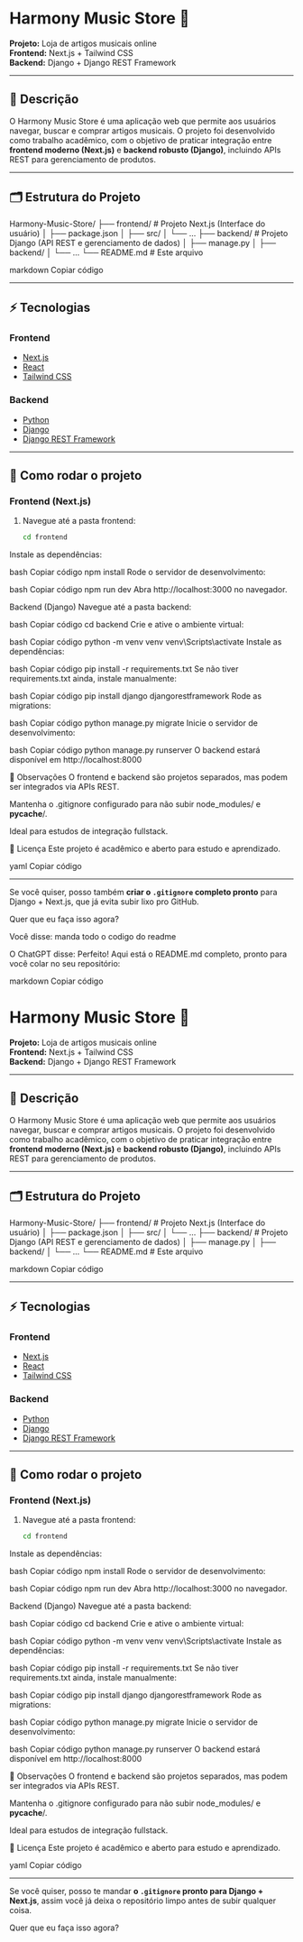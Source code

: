# Harmony Music Store 🎵

**Projeto:** Loja de artigos musicais online  
**Frontend:** Next.js + Tailwind CSS  
**Backend:** Django + Django REST Framework  

---

## 📖 Descrição

O Harmony Music Store é uma aplicação web que permite aos usuários navegar, buscar e comprar artigos musicais. O projeto foi desenvolvido como trabalho acadêmico, com o objetivo de praticar integração entre **frontend moderno (Next.js)** e **backend robusto (Django)**, incluindo APIs REST para gerenciamento de produtos.

---

## 🗂 Estrutura do Projeto

Harmony-Music-Store/
├── frontend/ # Projeto Next.js (Interface do usuário)
│ ├── package.json
│ ├── src/
│ └── ...
├── backend/ # Projeto Django (API REST e gerenciamento de dados)
│ ├── manage.py
│ ├── backend/
│ └── ...
└── README.md # Este arquivo

markdown
Copiar código

---

## ⚡ Tecnologias

### Frontend
- [Next.js](https://nextjs.org/)  
- [React](https://reactjs.org/)  
- [Tailwind CSS](https://tailwindcss.com/)

### Backend
- [Python](https://www.python.org/)  
- [Django](https://www.djangoproject.com/)  
- [Django REST Framework](https://www.django-rest-framework.org/)

---

## 🚀 Como rodar o projeto

### Frontend (Next.js)

1. Navegue até a pasta frontend:
   ```bash
   cd frontend
Instale as dependências:

bash
Copiar código
npm install
Rode o servidor de desenvolvimento:

bash
Copiar código
npm run dev
Abra http://localhost:3000 no navegador.

Backend (Django)
Navegue até a pasta backend:

bash
Copiar código
cd backend
Crie e ative o ambiente virtual:

bash
Copiar código
python -m venv venv
venv\Scripts\activate
Instale as dependências:

bash
Copiar código
pip install -r requirements.txt
Se não tiver requirements.txt ainda, instale manualmente:

bash
Copiar código
pip install django djangorestframework
Rode as migrations:

bash
Copiar código
python manage.py migrate
Inicie o servidor de desenvolvimento:

bash
Copiar código
python manage.py runserver
O backend estará disponível em http://localhost:8000

🔧 Observações
O frontend e backend são projetos separados, mas podem ser integrados via APIs REST.

Mantenha o .gitignore configurado para não subir node_modules/ e __pycache__/.

Ideal para estudos de integração fullstack.

📌 Licença
Este projeto é acadêmico e aberto para estudo e aprendizado.

yaml
Copiar código

---

Se você quiser, posso também **criar o `.gitignore` completo pronto** para Django + Next.js, que já evita subir lixo pro GitHub.  

Quer que eu faça isso agora?






Você disse:
manda todo o codigo do readme


O ChatGPT disse:
Perfeito! Aqui está o README.md completo, pronto para você colar no seu repositório:

markdown
Copiar código
# Harmony Music Store 🎵

**Projeto:** Loja de artigos musicais online  
**Frontend:** Next.js + Tailwind CSS  
**Backend:** Django + Django REST Framework  

---

## 📖 Descrição

O Harmony Music Store é uma aplicação web que permite aos usuários navegar, buscar e comprar artigos musicais. O projeto foi desenvolvido como trabalho acadêmico, com o objetivo de praticar integração entre **frontend moderno (Next.js)** e **backend robusto (Django)**, incluindo APIs REST para gerenciamento de produtos.

---

## 🗂 Estrutura do Projeto

Harmony-Music-Store/
├── frontend/ # Projeto Next.js (Interface do usuário)
│ ├── package.json
│ ├── src/
│ └── ...
├── backend/ # Projeto Django (API REST e gerenciamento de dados)
│ ├── manage.py
│ ├── backend/
│ └── ...
└── README.md # Este arquivo

markdown
Copiar código

---

## ⚡ Tecnologias

### Frontend
- [Next.js](https://nextjs.org/)  
- [React](https://reactjs.org/)  
- [Tailwind CSS](https://tailwindcss.com/)

### Backend
- [Python](https://www.python.org/)  
- [Django](https://www.djangoproject.com/)  
- [Django REST Framework](https://www.django-rest-framework.org/)

---

## 🚀 Como rodar o projeto

### Frontend (Next.js)

1. Navegue até a pasta frontend:
   ```bash
   cd frontend
Instale as dependências:

bash
Copiar código
npm install
Rode o servidor de desenvolvimento:

bash
Copiar código
npm run dev
Abra http://localhost:3000 no navegador.

Backend (Django)
Navegue até a pasta backend:

bash
Copiar código
cd backend
Crie e ative o ambiente virtual:

bash
Copiar código
python -m venv venv
venv\Scripts\activate
Instale as dependências:

bash
Copiar código
pip install -r requirements.txt
Se não tiver requirements.txt ainda, instale manualmente:

bash
Copiar código
pip install django djangorestframework
Rode as migrations:

bash
Copiar código
python manage.py migrate
Inicie o servidor de desenvolvimento:

bash
Copiar código
python manage.py runserver
O backend estará disponível em http://localhost:8000

🔧 Observações
O frontend e backend são projetos separados, mas podem ser integrados via APIs REST.

Mantenha o .gitignore configurado para não subir node_modules/ e __pycache__/.

Ideal para estudos de integração fullstack.

📌 Licença
Este projeto é acadêmico e aberto para estudo e aprendizado.

yaml
Copiar código

---

Se você quiser, posso te mandar **o `.gitignore` pronto para Django + Next.js**, assim você já deixa o repositório limpo antes de subir qualquer coisa.  

Quer que eu faça isso agora?
